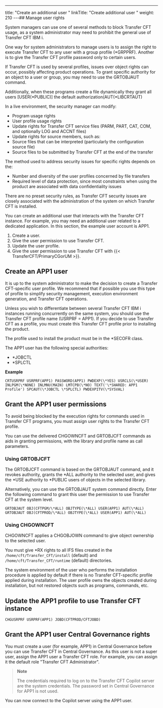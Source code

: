 ---
title: "Create an additional user "
linkTitle: "Create additional user "
weight: 210
---## Manage user rights

System managers can use one of several methods to block Transfer CFT usage, as a system administrator may need to prohibit the general use of Transfer CFT IBM i.

<span id="kanchor16"></span>One way for system administrators to manage users is to assign the right to execute Transfer CFT to any user with a group profile (\*GRPPRF). Another is to give the Transfer CFT profile password only to certain users.

If Transfer CFT is used by several profiles, issues over object rights can occur, possibly affecting product operations. To grant specific authority for an object to a user or group, you may need to use the GRTOBJAUT command.

Additionally, when these programs create a file dynamically they grant all users [USER(\*PUBLIC)] the default authorization(AUT(\*LIBCRTAUT)

In a live environment, the security manager can modify:

* Program usage rights
* User profile usage rights
* Update rights for Transfer CFT service files (PARM, PART, CAT, COM, and optionally LOG and ACCNT files)
* Update rights for source members, such as:
* Source files that can be interpreted (particularly the configuration source file)
* Source files to be submitted by Transfer CFT at the end of the transfer

The method used to address security issues for specific rights depends on the:

* Number and diversity of the user profiles concerned by file transfers
* Required level of data protection, since most constraints when using the product are associated with data confidentiality issues

There are no preset security rules, as Transfer CFT security issues are closely associated with the administration of the system on which Transfer CFT is installed.

You can create an additional user that interacts with the Transfer CFT instance. For example, you may need an additional user related to a dedicated application. In this section, the example user account is APP1.

1. Create a user.
1. Give the user permission to use Transfer CFT.
1. Update the user profile.
1. Give the user permission to use Transfer CFT with {{< TransferCFT/PrimaryCGorUM >}}.

## Create an APP1 user

It is up to the system administrator to make the decision to create a Transfer CFT-specific user profile. We recommend that if possible you use this type of profile to simplify security management, execution environment generation, and Transfer CFT operations.

Unless you wish to differentiate between several Transfer CFT IBM i instances running concurrently on the same system, you should use the Transfer CFT profile name (USRPRF = APP1). If you decide to use Transfer CFT as a profile, you must create this Transfer CFT profile prior to installing the product.

The profile used to install the product must be in the \*SECOFR class.

The APP1 user has the following special authorities:

* \*JOBCTL
* \*SPLCTL

****Example****

```
CRTUSRPRF USRPRF(APP1) PASSWORD(APP1) PWDEXP(\*YES) USRCLS(\*USER) INLPGM(\*NONE) INLMNU(MAIN) LMTCPB(\*NO) TEXT('\*SHARED: APP1 Profile') SPCAUT(\*JOBCTL \*SPLCTL) PWDEXPITV(\*SYSVAL)
```

## Grant the APP1 user permissions

To avoid being blocked by the execution rights for commands used in Transfer CFT programs, you must assign user rights to the Transfer CFT profile.

You can use the delivered CHGOWNCFT and GRTOBJCFT commands as aids in granting permissions, with the library and profile name as call parameters.

### Using GRTOBJCFT

The GRTOBJCFT command is based on the GRTOBJAUT command, and it revokes authority, grants the \*ALL authority to the selected user, and gives the \*USE authority to \*PUBLIC users of objects in the selected library.

Alternatively, you can use the GRTOBJAUT system command directly. Enter the following command to grant this user the permission to use Transfer CFT at the system level.

```
GRTOBJAUT OBJ(CFTPGM/\*ALL) OBJTYPE(\*ALL) USER(APP1) AUT(\*ALL)
GRTOBJAUT OBJ(CFTPROD/\*ALL) OBJTYPE(\*ALL) USER(APP1) AUT(\*ALL)
```

### Using CHGOWNCFT

CHGOWNCFT applies a CHGOBJOWN command to give object ownership to the selected user.

You must give \*RX rights to all IFS files created in the `/home/cft/Transfer_CFT/install` (default) and `/home/cft/Transfer_CFT/runtime` (default) directories.

The system environment of the user who performs the installation procedure is applied by default if there is no Transfer CFT-specific profile applied during installation. The user profile owns the objects created during installation, but not restored objects such as programs, commands, etc.

## Update the APP1 profile to use Transfer CFT instance

```
CHGUSRPRF USRPRF(APP1) JOBD(CFTPROD/CFTJOBD)
```

## Grant the APP1 user Central Governance rights

You must create a user (for example, APP1) in Central Governance before you can use Transfer CFT in Central Governance. As this user is not a super user, assign the APP1 user a Transfer CFT role. For example, you can assign it the default role "Transfer CFT Administrator".

> **Note**
>
> The credentials required to log on to the Transfer CFT Copilot server are the system credentials. The password set in Central Governance for APP1 is not used.

You can now connect to the Copilot server using the APP1 user.
